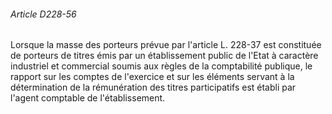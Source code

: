 ###### Article D228-56

Lorsque la masse des porteurs prévue par l'article L. 228-37 est constituée de porteurs de titres émis par un établissement public de l'Etat à caractère industriel et commercial soumis aux règles de la comptabilité publique, le rapport sur les comptes de l'exercice et sur les éléments servant à la détermination de la rémunération des titres participatifs est établi par l'agent comptable de l'établissement.

